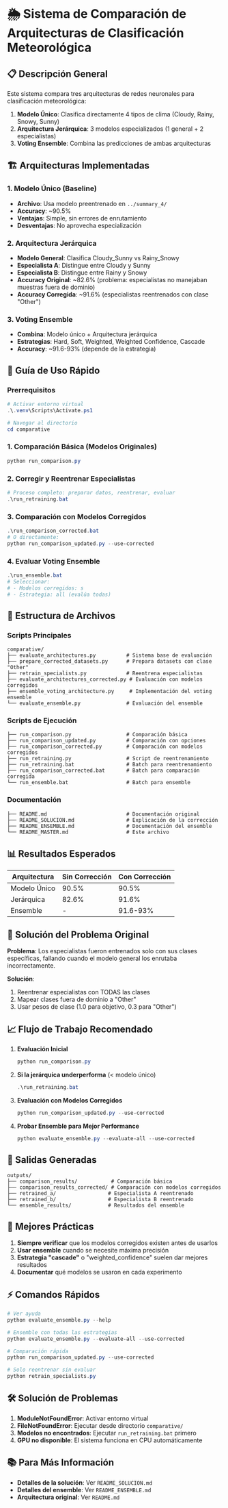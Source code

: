 # 🌦️ Sistema de Comparación de Arquitecturas de Clasificación Meteorológica

## 📋 Descripción General

Este sistema compara tres arquitecturas de redes neuronales para clasificación meteorológica:

1. **Modelo Único**: Clasifica directamente 4 tipos de clima (Cloudy, Rainy, Snowy, Sunny)
2. **Arquitectura Jerárquica**: 3 modelos especializados (1 general + 2 especialistas)
3. **Voting Ensemble**: Combina las predicciones de ambas arquitecturas

## 🏗️ Arquitecturas Implementadas

### 1. Modelo Único (Baseline)
- **Archivo**: Usa modelo preentrenado en `../summary_4/`
- **Accuracy**: ~90.5%
- **Ventajas**: Simple, sin errores de enrutamiento
- **Desventajas**: No aprovecha especialización

### 2. Arquitectura Jerárquica
- **Modelo General**: Clasifica Cloudy_Sunny vs Rainy_Snowy
- **Especialista A**: Distingue entre Cloudy y Sunny
- **Especialista B**: Distingue entre Rainy y Snowy
- **Accuracy Original**: ~82.6% (problema: especialistas no manejaban muestras fuera de dominio)
- **Accuracy Corregida**: ~91.6% (especialistas reentrenados con clase "Other")

### 3. Voting Ensemble
- **Combina**: Modelo único + Arquitectura jerárquica
- **Estrategias**: Hard, Soft, Weighted, Weighted Confidence, Cascade
- **Accuracy**: ~91.6-93% (depende de la estrategia)

## 🚀 Guía de Uso Rápido

### Prerrequisitos
```powershell
# Activar entorno virtual
.\.venv\Scripts\Activate.ps1

# Navegar al directorio
cd comparative
```

### 1. Comparación Básica (Modelos Originales)
```powershell
python run_comparison.py
```

### 2. Corregir y Reentrenar Especialistas
```powershell
# Proceso completo: preparar datos, reentrenar, evaluar
.\run_retraining.bat
```

### 3. Comparación con Modelos Corregidos
```powershell
.\run_comparison_corrected.bat
# O directamente:
python run_comparison_updated.py --use-corrected
```

### 4. Evaluar Voting Ensemble
```powershell
.\run_ensemble.bat
# Seleccionar:
# - Modelos corregidos: s
# - Estrategia: all (evalúa todas)
```

## 📁 Estructura de Archivos

### Scripts Principales
```
comparative/
├── evaluate_architectures.py          # Sistema base de evaluación
├── prepare_corrected_datasets.py      # Prepara datasets con clase "Other"
├── retrain_specialists.py             # Reentrena especialistas
├── evaluate_architectures_corrected.py # Evaluación con modelos corregidos
├── ensemble_voting_architecture.py     # Implementación del voting ensemble
└── evaluate_ensemble.py               # Evaluación del ensemble
```

### Scripts de Ejecución
```
├── run_comparison.py                  # Comparación básica
├── run_comparison_updated.py          # Comparación con opciones
├── run_comparison_corrected.py        # Comparación con modelos corregidos
├── run_retraining.py                  # Script de reentrenamiento
├── run_retraining.bat                 # Batch para reentrenamiento
├── run_comparison_corrected.bat       # Batch para comparación corregida
└── run_ensemble.bat                   # Batch para ensemble
```

### Documentación
```
├── README.md                          # Documentación original
├── README_SOLUCION.md                 # Explicación de la corrección
├── README_ENSEMBLE.md                 # Documentación del ensemble
└── README_MASTER.md                   # Este archivo
```

## 📊 Resultados Esperados

| Arquitectura | Sin Corrección | Con Corrección |
|--------------|----------------|----------------|
| Modelo Único | 90.5% | 90.5% |
| Jerárquica | 82.6% | 91.6% |
| Ensemble | - | 91.6-93% |

## 🔧 Solución del Problema Original

**Problema**: Los especialistas fueron entrenados solo con sus clases específicas, fallando cuando el modelo general los enrutaba incorrectamente.

**Solución**: 
1. Reentrenar especialistas con TODAS las clases
2. Mapear clases fuera de dominio a "Other"
3. Usar pesos de clase (1.0 para objetivo, 0.3 para "Other")

## 📈 Flujo de Trabajo Recomendado

1. **Evaluación Inicial**
   ```powershell
   python run_comparison.py
   ```

2. **Si la jerárquica underperforma** (< modelo único)
   ```powershell
   .\run_retraining.bat
   ```

3. **Evaluación con Modelos Corregidos**
   ```powershell
   python run_comparison_updated.py --use-corrected
   ```

4. **Probar Ensemble para Mejor Performance**
   ```powershell
   python evaluate_ensemble.py --evaluate-all --use-corrected
   ```

## 📂 Salidas Generadas

```
outputs/
├── comparison_results/           # Comparación básica
├── comparison_results_corrected/ # Comparación con modelos corregidos
├── retrained_a/                 # Especialista A reentrenado
├── retrained_b/                 # Especialista B reentrenado
└── ensemble_results/            # Resultados del ensemble
```

## 🎯 Mejores Prácticas

1. **Siempre verificar** que los modelos corregidos existen antes de usarlos
2. **Usar ensemble** cuando se necesite máxima precisión
3. **Estrategia "cascade"** o "weighted_confidence" suelen dar mejores resultados
4. **Documentar** qué modelos se usaron en cada experimento

## ⚡ Comandos Rápidos

```powershell
# Ver ayuda
python evaluate_ensemble.py --help

# Ensemble con todas las estrategias
python evaluate_ensemble.py --evaluate-all --use-corrected

# Comparación rápida
python run_comparison_updated.py --use-corrected

# Solo reentrenar sin evaluar
python retrain_specialists.py
```

## 🛠️ Solución de Problemas

1. **ModuleNotFoundError**: Activar entorno virtual
2. **FileNotFoundError**: Ejecutar desde directorio `comparative/`
3. **Modelos no encontrados**: Ejecutar `run_retraining.bat` primero
4. **GPU no disponible**: El sistema funciona en CPU automáticamente

## 📚 Para Más Información

- **Detalles de la solución**: Ver `README_SOLUCION.md`
- **Detalles del ensemble**: Ver `README_ENSEMBLE.md`
- **Arquitectura original**: Ver `README.md`